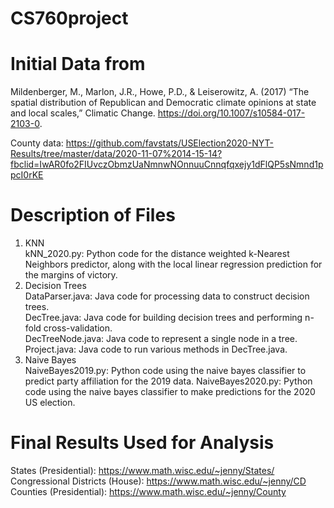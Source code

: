 # CS760project
# Initial Data from 
Mildenberger, M., Marlon, J.R., Howe, P.D., & Leiserowitz, A. (2017) “The spatial distribution of Republican and Democratic climate opinions at state and local scales,” Climatic Change. https://doi.org/10.1007/s10584-017-2103-0.

County data: 
https://github.com/favstats/USElection2020-NYT-Results/tree/master/data/2020-11-07%2014-15-14?fbclid=IwAR0fo2FIUvczObmzUaNmnwNOnnuuCnnqfqxejy1dFlQP5sNmnd1ppcI0rKE

# Description of Files
1. KNN<br />
kNN_2020.py: Python code for the distance weighted k-Nearest Neighbors predictor, along with the local linear regression prediction for the margins of victory. <br />
2. Decision Trees <br />
DataParser.java: Java code for processing data to construct decision trees.<br />
DecTree.java: Java code for building decision trees and performing n-fold cross-validation. <br />
DecTreeNode.java: Java code to represent a single node in a tree. <br />
Project.java: Java code to run various methods in DecTree.java. <br />
3. Naive Bayes <br />
NaiveBayes2019.py: Python code using the naive bayes classifier to predict party affiliation for the 2019 data.
NaiveBayes2020.py: Python code using the naive bayes classifier to make predictions for the 2020 US election.


# Final Results Used for Analysis
States (Presidential): https://www.math.wisc.edu/~jenny/States/ <br />
Congressional Districts (House): https://www.math.wisc.edu/~jenny/CD <br />
Counties (Presidential): https://www.math.wisc.edu/~jenny/County 
